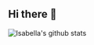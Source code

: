 ## Hi there 👋

![Isabella's github stats](https://github-readme-stats.vercel.app/api?username=isadirio&show_icons=true&theme=github_dark&hide_rank=false)
<!--
**isadirio/isadirio** is a ✨ _special_ ✨ repository because its `README.md` (this file) appears on your GitHub profile.

Here are some ideas to get you started:

- 🔭 I’m currently working on ...
- 🌱 I’m currently learning ...
- 👯 I’m looking to collaborate on ...
- 🤔 I’m looking for help with ...
- 💬 Ask me about ...
- 📫 How to reach me: ...
- 😄 Pronouns: ...
- ⚡ Fun fact: ...
-->

